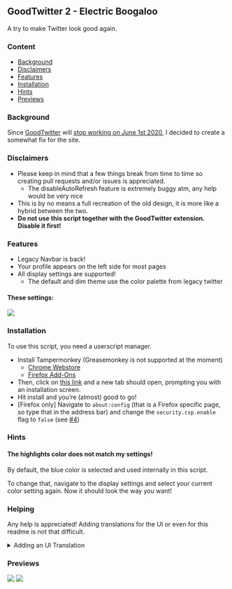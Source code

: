 ## GoodTwitter 2 - Electric Boogaloo

A try to make Twitter look good again.

### Content
- [Background](#background)
- [Disclaimers](#disclaimers)
- [Features](#features)
- [Installation](#installation)
- [Hints](#hints)
- [Previews](#previews)


### Background
Since [GoodTwitter](https://github.com/ZusorCode/GoodTwitter) will [stop working on June 1st 2020](https://twitter.com/ZusorOW/status/1258885451055800320), I decided to create a somewhat fix for the site.

### Disclaimers
- Please keep in mind that a few things break from time to time so creating pull requests and/or issues is appreciated.
  - The disableAutoRefresh feature is extremely buggy atm, any help would be very nice
- This is by no means a full recreation of the old design, it is more like a hybrid between the two.
- **Do not use this script together with the GoodTwitter extension. Disable it first!**

### Features
- Legacy Navbar is back!
- Your profile appears on the left side for most pages
- All display settings are supported!
  - The default and dim theme use the color palette from legacy twitter

#### These settings:
![](https://i.imgur.com/i3XeekK.png)

### Installation
To use this script, you need a userscript manager.

- Install Tampermonkey (Greasemonkey is not supported at the moment)
  - [Chrome Webstore](https://chrome.google.com/webstore/detail/tampermonkey/dhdgffkkebhmkfjojejmpbldmpobfkfo)
  - [Firefox Add-Ons](https://addons.mozilla.org/de/firefox/addon/tampermonkey/)
- Then, click on [this link](https://github.com/Bl4Cc4t/GoodTwitter2/raw/master/twitter.gt2eb.user.js) and a new tab should open, prompting you with an installation screen.
- Hit install and you’re (almost) good to go!
- [Firefox only] Navigate to `about:config` (that is a Firefox specific page, so type that in the address bar) and change the `security.csp.enable` flag to `false` (see [#4](https://github.com/Bl4Cc4t/GoodTwitter2/issues/4))

### Hints
#### The highlights color does not match my settings!
By default, the blue color is selected and used internally in this script.

To change that, navigate to the display settings and select your current color setting again.
Now it should look the way you want!

### Helping
Any help is appreciated!
Adding translations for the UI or even for this readme is not that difficult.

<details>
  <summary>Adding an UI Translation</summary>

  1. Go to the i18n folder.
  1. If a translation does not yet exist for your language, duplicate the `en.json` file and change the file name accordingly (i.e. `ja.json` or `nl.json`).
    - You can get the language id by pressing <kbd>Ctrl</kbd> + <kbd>U</kbd> on the twitter page and looking at the second line:
      ![](https://i.imgur.com/AarcTav.png)

  1. Then, translate all strings and create a pull request.
    1. No idea how git works and too proud to learn it? You can also create an new issue with your translation.
      Be sure to wrap the contents in
      ````
      ```code```
      ````

</details>

### Previews
![](https://i.imgur.com/3xY7IIpr.png)
![](https://i.imgur.com/gxg8CUEr.png)
